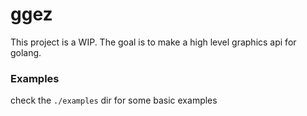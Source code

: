 # ggez
This project is a WIP. The goal is to make a high level graphics api for golang.

### Examples
check the `./examples` dir for some basic examples

